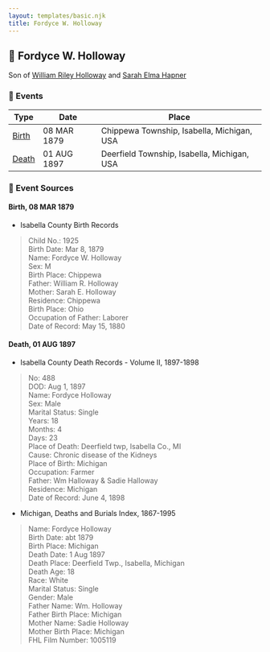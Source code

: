 ```yaml
---
layout: templates/basic.njk
title: Fordyce W. Holloway
---
```

## 🔵 Fordyce W. Holloway

Son of [William Riley Holloway](/people/9/90949012) and [Sarah Elma Hapner](/people/2/20173654)

### 📆 Events

Type | Date | Place
------ | ------ | ------
[Birth](#event-48f27015-0deb-40bc-8c5e-91f9199d8868) | 08 MAR 1879 | Chippewa Township, Isabella, Michigan, USA
[Death](#event-cf28c0d1-c7e2-4ac6-8ccd-98fc3901ff55) | 01 AUG 1897 | Deerfield Township, Isabella, Michigan, USA

### 📰 Event Sources

#### <a id="event-48f27015-0deb-40bc-8c5e-91f9199d8868"></a> Birth, 08 MAR 1879
* Isabella County Birth Records
>   
  > Child No.: 1925  
  > Birth Date: Mar 8, 1879  
  > Name: Fordyce W. Holloway  
  > Sex: M  
  > Birth Place: Chippewa  
  > Father: William R. Holloway  
  > Mother: Sarah E. Holloway  
  > Residence: Chippewa  
  > Birth Place: Ohio  
  > Occupation of Father: Laborer  
  > Date of Record: May 15, 1880

#### <a id="event-cf28c0d1-c7e2-4ac6-8ccd-98fc3901ff55"></a> Death, 01 AUG 1897
* Isabella County Death Records  - Volume II, 1897-1898
>   
  > No: 488  
  > DOD: Aug 1, 1897  
  > Name: Fordyce Holloway  
  > Sex: Male  
  > Marital Status: Single  
  > Years: 18  
  > Months: 4  
  > Days: 23  
  > Place of Death: Deerfield twp, Isabella Co., MI  
  > Cause: Chronic disease of the Kidneys  
  > Place of Birth: Michigan  
  > Occupation: Farmer  
  > Father: Wm Halloway & Sadie Halloway  
  > Residence: Michigan  
  > Date of Record: June 4, 1898
* Michigan, Deaths and Burials Index, 1867-1995
>   
  > Name: Fordyce Holloway  
  > Birth Date: abt 1879  
  > Birth Place: Michigan  
  > Death Date: 1 Aug 1897  
  > Death Place: Deerfield Twp., Isabella, Michigan  
  > Death Age: 18  
  > Race: White  
  > Marital Status: Single  
  > Gender: Male  
  > Father Name: Wm. Holloway  
  > Father Birth Place: Michigan  
  > Mother Name: Sadie Holloway  
  > Mother Birth Place: Michigan  
  > FHL Film Number: 1005119